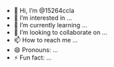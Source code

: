 - 👋 Hi, I’m @15264ccla
- 👀 I’m interested in ...
- 🌱 I’m currently learning ...
- 💞️ I’m looking to collaborate on ...
- 📫 How to reach me ...
- 😄 Pronouns: ...
- ⚡ Fun fact: ...

<!---
15264ccla/15264ccla is a ✨ special ✨ repository because its `README.md` (this file) appears on your GitHub profile.
You can click the Preview link to take a look at your changes.
--->
